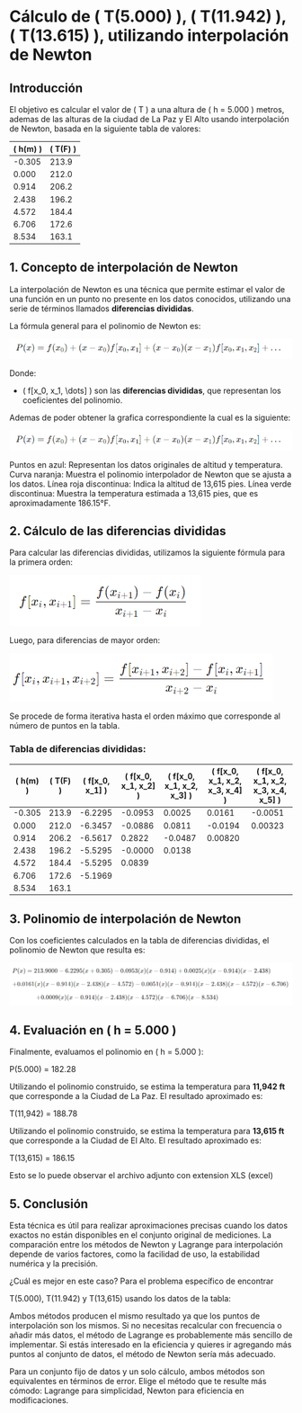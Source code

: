 # Cálculo de \( T(5.000) \), \( T(11.942) \), \( T(13.615) \),  utilizando interpolación de Newton

## Introducción
El objetivo es calcular el valor de \( T \) a una altura de \( h = 5.000 \) metros, ademas de las alturas de la ciudad de La Paz y El Alto usando interpolación de Newton, basada en la siguiente tabla de valores:

| \( h(m) \)  | \( T(F) \)  |
|-------------|-------------|
| -0.305      | 213.9       |
| 0.000       | 212.0       |
| 0.914       | 206.2       |
| 2.438       | 196.2       |
| 4.572       | 184.4       |
| 6.706       | 172.6       |
| 8.534       | 163.1       |

## 1. Concepto de interpolación de Newton
La interpolación de Newton es una técnica que permite estimar el valor de una función en un punto no presente en los datos conocidos, utilizando una serie de términos llamados **diferencias divididas**.

La fórmula general para el polinomio de Newton es:

![Formula general](https://github.com/javihen/INTERPOLACION-CLASE-10102024/blob/main/imagenes/1.png)


Donde:
- \( f[x_0, x_1, \dots] \) son las **diferencias divididas**, que representan los coeficientes del polinomio.

Ademas de poder obtener la grafica correspondiente la cual es la siguiente:

![Formula general](https://github.com/javihen/INTERPOLACION-CLASE-10102024/blob/main/imagenes/1.png)

Puntos en azul: Representan los datos originales de altitud y temperatura.
Curva naranja: Muestra el polinomio interpolador de Newton que se ajusta a los datos.
Línea roja discontinua: Indica la altitud de 13,615 pies.
Línea verde discontinua: Muestra la temperatura estimada a 13,615 pies, que es aproximadamente 186.15°F.
  
## 2. Cálculo de las diferencias divididas
Para calcular las diferencias divididas, utilizamos la siguiente fórmula para la primera orden:

![Formula general](https://github.com/javihen/INTERPOLACION-CLASE-10102024/blob/main/imagenes/2.png)

Luego, para diferencias de mayor orden:

![Formula general](https://github.com/javihen/INTERPOLACION-CLASE-10102024/blob/main/imagenes/3.png)

Se procede de forma iterativa hasta el orden máximo que corresponde al número de puntos en la tabla.

### Tabla de diferencias divididas:

| \( h(m) \)  | \( T(F) \)  | \( f[x_0, x_1] \) | \( f[x_0, x_1, x_2] \) | \( f[x_0, x_1, x_2, x_3] \) | \( f[x_0, x_1, x_2, x_3, x_4] \) | \( f[x_0, x_1, x_2, x_3, x_4, x_5] \) |
|-------------|-------------|-------------------|-------------------------|-----------------------------|-----------------------------------|-------------------------------------|
| -0.305      | 213.9       | -6.2295           | -0.0953                 | 0.0025                      | 0.0161                            | -0.0051                            |
| 0.000       | 212.0       | -6.3457           | -0.0886                 | 0.0811                      | -0.0194                           | 0.00323                            |
| 0.914       | 206.2       | -6.5617           | 0.2822                  | -0.0487                     | 0.00820                           |                                     |
| 2.438       | 196.2       | -5.5295           | -0.0000                 | 0.0138                      |                                   |                                     |
| 4.572       | 184.4       | -5.5295           | 0.0839                  |                             |                                   |                                     |
| 6.706       | 172.6       | -5.1969           |                         |                             |                                   |                                     |
| 8.534       | 163.1       |                   |                         |                             |                                   |                                     |

## 3. Polinomio de interpolación de Newton
Con los coeficientes calculados en la tabla de diferencias divididas, el polinomio de Newton que resulta es:

![Formula general](https://github.com/javihen/INTERPOLACION-CLASE-10102024/blob/main/imagenes/4.png)

## 4. Evaluación en \( h = 5.000 \)
Finalmente, evaluamos el polinomio en \( h = 5.000 \):

P(5.000) = 182.28 

Utilizando el polinomio construido, se estima la temperatura para **11,942 ft** que corresponde a la Ciudad de La Paz. El resultado aproximado es:

T(11,942) = 188.78

Utilizando el polinomio construido, se estima la temperatura para **13,615 ft** que corresponde a la Ciudad de El Alto. El resultado aproximado es:

T(13,615) = 186.15

Esto se lo puede observar el archivo adjunto con extension XLS (excel)

## 5. Conclusión
Esta técnica es útil para realizar aproximaciones precisas cuando los datos exactos no están disponibles en el conjunto original de mediciones.
La comparación entre los métodos de Newton y Lagrange para interpolación depende de varios factores, como la facilidad de uso, la estabilidad numérica y la precisión.

¿Cuál es mejor en este caso?
Para el problema específico de encontrar 

T(5.000), T(11.942) y T(13,615) usando los datos de la tabla:

Ambos métodos producen el mismo resultado ya que los puntos de interpolación son los mismos.
Si no necesitas recalcular con frecuencia o añadir más datos, el método de Lagrange es probablemente más sencillo de implementar.
Si estás interesado en la eficiencia y quieres ir agregando más puntos al conjunto de datos, el método de Newton sería más adecuado.

Para un conjunto fijo de datos y un solo cálculo, ambos métodos son equivalentes en términos de error. Elige el método que te resulte más cómodo: Lagrange para simplicidad, Newton para eficiencia en modificaciones.
